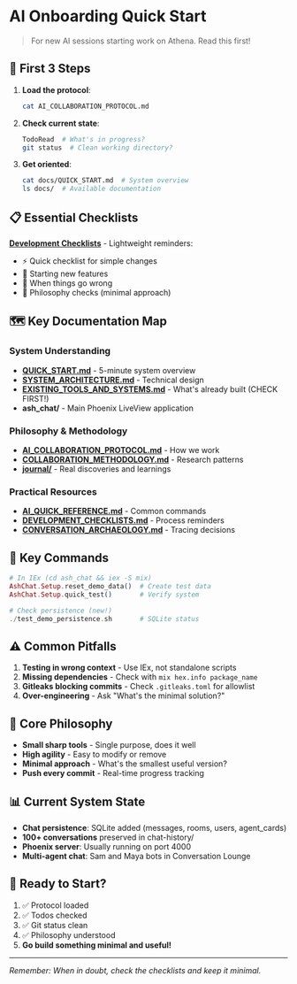 # AI Onboarding Quick Start

> For new AI sessions starting work on Athena. Read this first!

## 🚀 First 3 Steps

1. **Load the protocol**: 
   ```bash
   cat AI_COLLABORATION_PROTOCOL.md
   ```

2. **Check current state**:
   ```bash
   TodoRead  # What's in progress?
   git status  # Clean working directory?
   ```

3. **Get oriented**:
   ```bash
   cat docs/QUICK_START.md  # System overview
   ls docs/  # Available documentation
   ```

## 📋 Essential Checklists

**[Development Checklists](DEVELOPMENT_CHECKLISTS.md)** - Lightweight reminders:
- ⚡ Quick checklist for simple changes
- 🚀 Starting new features
- 🚨 When things go wrong
- 🎯 Philosophy checks (minimal approach)

## 🗺️ Key Documentation Map

### System Understanding
- **[QUICK_START.md](QUICK_START.md)** - 5-minute system overview
- **[SYSTEM_ARCHITECTURE.md](SYSTEM_ARCHITECTURE.md)** - Technical design
- **[EXISTING_TOOLS_AND_SYSTEMS.md](EXISTING_TOOLS_AND_SYSTEMS.md)** - What's already built (CHECK FIRST!)
- **ash_chat/** - Main Phoenix LiveView application

### Philosophy & Methodology  
- **[AI_COLLABORATION_PROTOCOL.md](../AI_COLLABORATION_PROTOCOL.md)** - How we work
- **[COLLABORATION_METHODOLOGY.md](COLLABORATION_METHODOLOGY.md)** - Research patterns
- **[journal/](journal/)** - Real discoveries and learnings

### Practical Resources
- **[AI_QUICK_REFERENCE.md](AI_QUICK_REFERENCE.md)** - Common commands
- **[DEVELOPMENT_CHECKLISTS.md](DEVELOPMENT_CHECKLISTS.md)** - Process reminders
- **[CONVERSATION_ARCHAEOLOGY.md](CONVERSATION_ARCHAEOLOGY.md)** - Tracing decisions

## 🔑 Key Commands

```elixir
# In IEx (cd ash_chat && iex -S mix)
AshChat.Setup.reset_demo_data()  # Create test data
AshChat.Setup.quick_test()       # Verify system

# Check persistence (new!)
./test_demo_persistence.sh       # SQLite status
```

## ⚠️ Common Pitfalls

1. **Testing in wrong context** - Use IEx, not standalone scripts
2. **Missing dependencies** - Check with `mix hex.info package_name`
3. **Gitleaks blocking commits** - Check `.gitleaks.toml` for allowlist
4. **Over-engineering** - Ask "What's the minimal solution?"

## 🎯 Core Philosophy

- **Small sharp tools** - Single purpose, does it well
- **High agility** - Easy to modify or remove
- **Minimal approach** - What's the smallest useful version?
- **Push every commit** - Real-time progress tracking

## 📊 Current System State

- **Chat persistence**: SQLite added (messages, rooms, users, agent_cards)
- **100+ conversations** preserved in chat-history/
- **Phoenix server**: Usually running on port 4000
- **Multi-agent chat**: Sam and Maya bots in Conversation Lounge

## 🚦 Ready to Start?

1. ✅ Protocol loaded
2. ✅ Todos checked  
3. ✅ Git status clean
4. ✅ Philosophy understood
5. **Go build something minimal and useful!**

---

*Remember: When in doubt, check the checklists and keep it minimal.*
